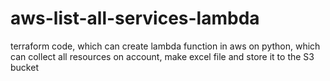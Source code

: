 # aws-list-all-services-lambda
terraform code, which can create lambda function in aws on python, which can collect all resources on account, make excel file and store it to the S3 bucket
